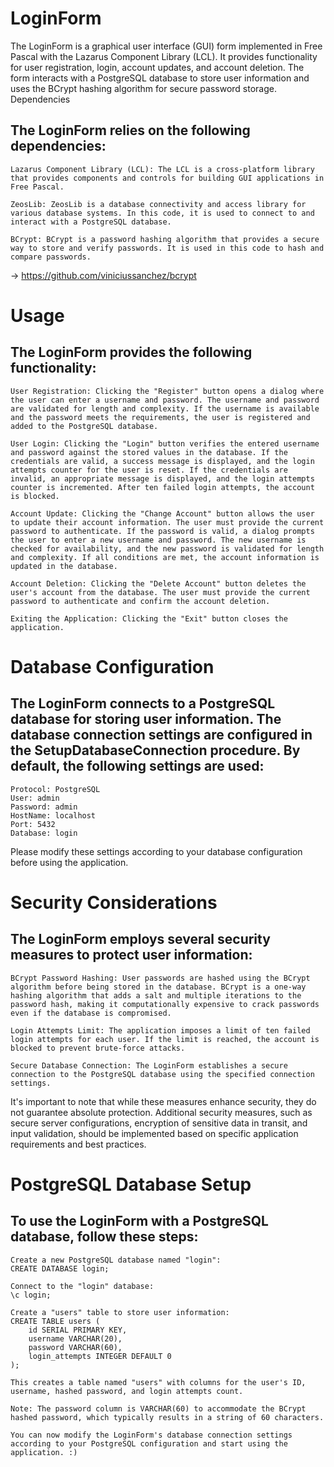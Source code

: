 # LoginForm

The LoginForm is a graphical user interface (GUI) form implemented in Free Pascal with the Lazarus Component Library (LCL). It provides functionality for user registration, login, account updates, and account deletion. The form interacts with a PostgreSQL database to store user information and uses the BCrypt hashing algorithm for secure password storage.
Dependencies

## The LoginForm relies on the following dependencies:

    Lazarus Component Library (LCL): The LCL is a cross-platform library that provides components and controls for building GUI applications in Free Pascal.

    ZeosLib: ZeosLib is a database connectivity and access library for various database systems. In this code, it is used to connect to and interact with a PostgreSQL database.

    BCrypt: BCrypt is a password hashing algorithm that provides a secure way to store and verify passwords. It is used in this code to hash and compare passwords.
-> https://github.com/viniciussanchez/bcrypt

# Usage

## The LoginForm provides the following functionality:

    User Registration: Clicking the "Register" button opens a dialog where the user can enter a username and password. The username and password are validated for length and complexity. If the username is available and the password meets the requirements, the user is registered and added to the PostgreSQL database.

    User Login: Clicking the "Login" button verifies the entered username and password against the stored values in the database. If the credentials are valid, a success message is displayed, and the login attempts counter for the user is reset. If the credentials are invalid, an appropriate message is displayed, and the login attempts counter is incremented. After ten failed login attempts, the account is blocked.

    Account Update: Clicking the "Change Account" button allows the user to update their account information. The user must provide the current password to authenticate. If the password is valid, a dialog prompts the user to enter a new username and password. The new username is checked for availability, and the new password is validated for length and complexity. If all conditions are met, the account information is updated in the database.

    Account Deletion: Clicking the "Delete Account" button deletes the user's account from the database. The user must provide the current password to authenticate and confirm the account deletion.

    Exiting the Application: Clicking the "Exit" button closes the application.

# Database Configuration

## The LoginForm connects to a PostgreSQL database for storing user information. The database connection settings are configured in the SetupDatabaseConnection procedure. By default, the following settings are used:

    Protocol: PostgreSQL
    User: admin
    Password: admin
    HostName: localhost
    Port: 5432
    Database: login

Please modify these settings according to your database configuration before using the application.

# Security Considerations

## The LoginForm employs several security measures to protect user information:

    BCrypt Password Hashing: User passwords are hashed using the BCrypt algorithm before being stored in the database. BCrypt is a one-way hashing algorithm that adds a salt and multiple iterations to the password hash, making it computationally expensive to crack passwords even if the database is compromised.

    Login Attempts Limit: The application imposes a limit of ten failed login attempts for each user. If the limit is reached, the account is blocked to prevent brute-force attacks.

    Secure Database Connection: The LoginForm establishes a secure connection to the PostgreSQL database using the specified connection settings.

It's important to note that while these measures enhance security, they do not guarantee absolute protection. Additional security measures, such as secure server configurations, encryption of sensitive data in transit, and input validation, should be implemented based on specific application requirements and best practices.

# PostgreSQL Database Setup

## To use the LoginForm with a PostgreSQL database, follow these steps:

    Create a new PostgreSQL database named "login":
    CREATE DATABASE login;
    
    Connect to the "login" database:
    \c login;

	Create a "users" table to store user information:
	CREATE TABLE users (
		id SERIAL PRIMARY KEY,
	    username VARCHAR(20),
	    password VARCHAR(60),
	    login_attempts INTEGER DEFAULT 0
	);

	This creates a table named "users" with columns for the user's ID, username, hashed password, and login attempts count.

	Note: The password column is VARCHAR(60) to accommodate the BCrypt hashed password, which typically results in a string of 60 characters.
	
	You can now modify the LoginForm's database connection settings according to your PostgreSQL configuration and start using the application. :)
